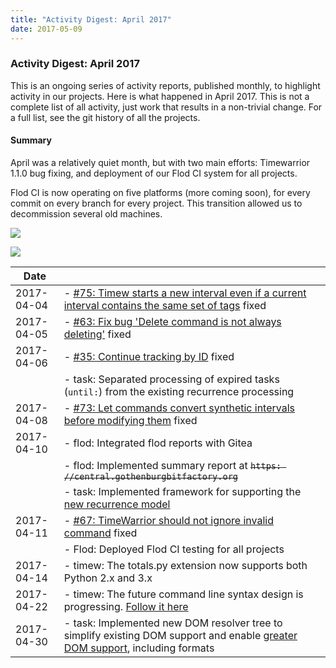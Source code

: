 ```yaml
---
title: "Activity Digest: April 2017"
date: 2017-05-09
---
```


### Activity Digest: April 2017 

This is an ongoing series of activity reports, published monthly, to highlight activity in our projects.
Here is what happened in April 2017. This is not a complete list of all activity, just work that results in a non-trivial change.
For a full list, see the git history of all the projects.

#### Summary

April was a relatively quiet month, but with two main efforts: Timewarrior 1.1.0 bug fixing, and deployment of our Flod CI system for all projects.

Flod CI is now operating on five platforms (more coming soon), for every commit on every branch for every project.
This transition allowed us to decommission several old machines.

![](/images/central.png)

![](/images/tw.png)

| Date       |                                                                                                                                                                                | 
|------------|--------------------------------------------------------------------------------------------------------------------------------------------------------------------------------|
| 2017-04-04 | - [#75: Timew starts a new interval even if a current interval contains the same set of tags](https://github.com/GothenburgBitFactory/timewarrior/issues/75) fixed             |
| 2017-04-05 | - [#63: Fix bug \'Delete command is not always deleting\'](https://github.com/GothenburgBitFactory/timewarrior/issues/63) fixed                                                |
| 2017-04-06 | - [#35: Continue tracking by ID](https://github.com/GothenburgBitFactory/timewarrior/issues/35) fixed                                                                          |
|            | - task: Separated processing of expired tasks (`until:`) from the existing recurrence processing                                                                               |
| 2017-04-08 | - [#73: Let commands convert synthetic intervals before modifying them](https://github.com/GothenburgBitFactory/timewarrior/issues/73) fixed                                   |
| 2017-04-10 | - flod: Integrated flod reports with Gitea                                                                                                                                     |
|            | - flod: Implemented summary report at ~~`https: //central.gothenburgbitfactory.org`~~                                                                                          |
|            | - task: Implemented framework for supporting the [new recurrence model](/docs/design/recurrence)                                                                               |
| 2017-04-11 | - [#67: TimeWarrior should not ignore invalid command](https://github.com/GothenburgBitFactory/timewarrior/issues/67) fixed                                                    |
|            | - Flod: Deployed Flod CI testing for all projects                                                                                                                              |
| 2017-04-14 | - timew: The totals.py extension now supports both Python 2.x and 3.x                                                                                                          |
| 2017-04-22 | - timew: The future command line syntax design is progressing. [Follow it here](https://github.com/GothenburgBitFactory/timewarrior/blob/v1.1.0/doc/rfc_command_definition.md) |
| 2017-04-30 | - task: Implemented new DOM resolver tree to simplify existing DOM support and enable [greater DOM support](/docs/design/recurrence), including formats                        |
